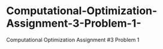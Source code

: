 # Computational-Optimization-Assignment-3-Problem-1-
Computational Optimization Assignment #3 Problem 1 
